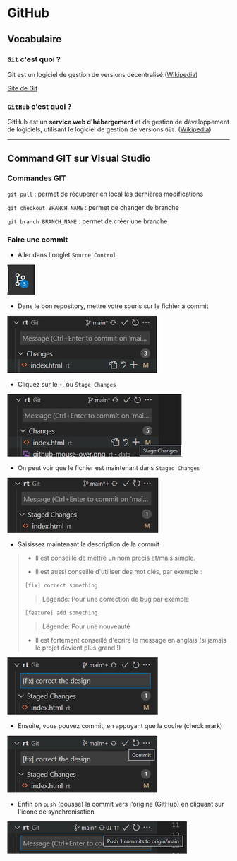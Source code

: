 <!--
Created by Its-Just-Nans - https://github.com/Its-Just-Nans
Copyright Its-Just-Nans
--->

# GitHub

## Vocabulaire

### `Git` c'est quoi ?

Git est un logiciel de gestion de versions décentralisé.([Wikipedia](https://fr.wikipedia.org/wiki/Git))

[Site de Git](https://git-scm.com/)

### `GitHub` c'est quoi ?

GitHub est un **service web d'hébergement** et de gestion de développement de logiciels, utilisant le logiciel de gestion de versions `Git`. ([Wikipedia](https://fr.wikipedia.org/wiki/GitHub))

---

## Command GIT sur Visual Studio

### Commandes GIT

`git pull` : permet de récuperer en local les dernières modifications

`git checkout BRANCH_NAME` : permet de changer de branche

`git branch BRANCH_NAME` : permet de créer une branche

### Faire une commit

- Aller dans l'onglet `Source Control`

![Source Control](./data/github/github-source_control.png)

- Dans le bon repository, mettre votre souris sur le fichier à commit

![Mouse over](./data/github/github-mouse-over.png)

- Cliquez sur le `+`, ou `Stage Changes`

![Stage changes](./data/github/github-stage-changes.png)

- On peut voir que le fichier est maintenant dans `Staged Changes`

![Staged changes](./data/github/github-staged-changes.png)

- Saisissez maintenant la description de la commit

> - Il est conseillé de mettre un nom précis et/mais simple.
>
> - Il est aussi conseillé d'utiliser des mot clés, par exemple :
>
>```txt
>[fix] correct something
>```
>
>> Légende:
>> Pour une correction de bug par exemple
>
>```txt
>[feature] add something
>```
>
>> Légende:
>> Pour une nouveauté
>
> - Il est fortement conseillé d'écrire le message en anglais (si jamais le projet devient plus grand !)

![Commit message](./data/github/github-message.png)

- Ensuite, vous pouvez commit, en appuyant que la coche (check mark)

![Commit](./data/github/github-commit.png)

- Enfin on `push` (pousse) la commit vers l'origine (GitHub) en cliquant sur l'icone de synchronisation

![Push](./data/github/github-push.png)
